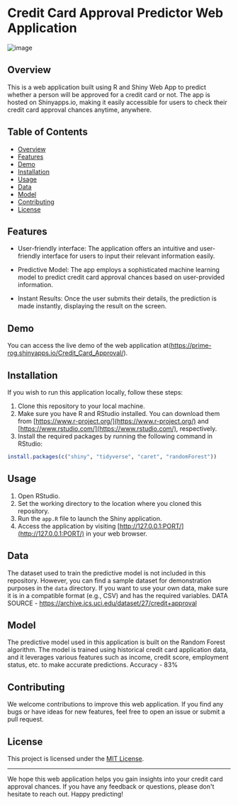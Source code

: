 # Credit Card Approval Predictor Web Application
![image](https://github.com/prime-rog/Credit_Card_Approval/assets/83567814/9743d8a4-071f-4767-b407-cdb1dd4514f8)


## Overview

This is a web application built using R and Shiny Web App to predict whether a person will be approved for a credit card or not. The app is hosted on Shinyapps.io, making it easily accessible for users to check their credit card approval chances anytime, anywhere.

## Table of Contents

- [Overview](#overview)
- [Features](#features)
- [Demo](#demo)
- [Installation](#installation)
- [Usage](#usage)
- [Data](#data)
- [Model](#model)
- [Contributing](#contributing)
- [License](#license)

## Features

- User-friendly interface: The application offers an intuitive and user-friendly interface for users to input their relevant information easily.

- Predictive Model: The app employs a sophisticated machine learning model to predict credit card approval chances based on user-provided information.

- Instant Results: Once the user submits their details, the prediction is made instantly, displaying the result on the screen.

## Demo

You can access the live demo of the web application at(https://prime-rog.shinyapps.io/Credit_Card_Approval/).

## Installation

If you wish to run this application locally, follow these steps:

1. Clone this repository to your local machine.
2. Make sure you have R and RStudio installed. You can download them from [https://www.r-project.org/](https://www.r-project.org/) and [https://www.rstudio.com/](https://www.rstudio.com/), respectively.
3. Install the required packages by running the following command in RStudio:

```R
install.packages(c("shiny", "tidyverse", "caret", "randomForest"))
```

## Usage

1. Open RStudio.
2. Set the working directory to the location where you cloned this repository.
3. Run the `app.R` file to launch the Shiny application.
4. Access the application by visiting [http://127.0.0.1:PORT/](http://127.0.0.1:PORT/) in your web browser.

## Data

The dataset used to train the predictive model is not included in this repository. However, you can find a sample dataset for demonstration purposes in the `data` directory. If you want to use your own data, make sure it is in a compatible format (e.g., CSV) and has the required variables.
DATA SOURCE - https://archive.ics.uci.edu/dataset/27/credit+approval

## Model

The predictive model used in this application is built on the Random Forest algorithm. The model is trained using historical credit card application data, and it leverages various features such as income, credit score, employment status, etc. to make accurate predictions.
Accuracy - 83%

## Contributing

We welcome contributions to improve this web application. If you find any bugs or have ideas for new features, feel free to open an issue or submit a pull request.

## License

This project is licensed under the [MIT License](LICENSE).

---

We hope this web application helps you gain insights into your credit card approval chances. If you have any feedback or questions, please don't hesitate to reach out. Happy predicting!
